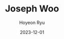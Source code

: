 ---
layout: personal_info
author: Hoyeon Ryu
title: Joseph Woo
date: 2023-12-01

params:
    position:  "Alumni"
    job_title: "Researcher"
    # telephone: +82-10-8945-8939
    # email:     su8939@skku.edu

    # profile_image: "profile.jpg"

    interests: [
        'Memory Systems'
    ]

    enable_sections:
        enable_experiences:   false
        enable_awards_honers: false
        enable_activities:    false
        enable_publications:  false

    experiences:

    awards_honer:

    activities:
    
    publications:
---